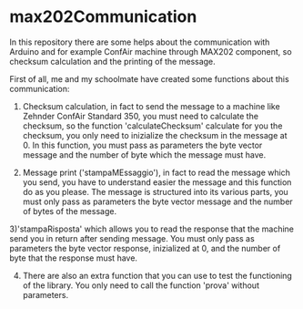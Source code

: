 # max202Communication
In this repository there are some helps about the communication with Arduino and for example ConfAir machine through MAX202 component, so checksum calculation and the printing of the message.

First of all, me and my schoolmate have created some functions about this communication:
1) Checksum calculation, in fact to send the message to a machine like Zehnder ConfAir Standard 350, you must need to calculate the checksum, so the function 'calculateChecksum' calculate for you the checksum, you only need to inizialize the checksum in the message at 0. In this function, you must pass as parameters the byte vector message and the number of byte which the message must have.

2) Message print ('stampaMEssaggio'), in fact to read the message which you send, you have to understand easier the message and this function do as you please. The message is structured into its various parts, you must only pass as parameters the byte vector message and the number of bytes of the message.

3)'stampaRisposta' which allows you to read the response that the machine send you in return after sending message. You must only pass as parameters the byte vector response, inizialized at 0, and the number of byte that the response must have.

4) There are also an extra function that you can use to test the functioning of the library. You only need to call the function 'prova' without parameters.
